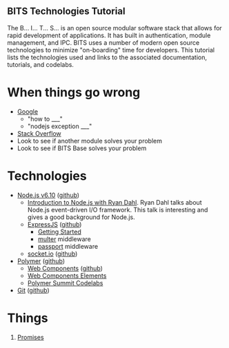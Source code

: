 BITS Technologies Tutorial
---

The B... I... T... S... is an open source modular software stack that allows for rapid development of applications. It has built in authentication, module management, and IPC. BITS uses a number of modern open source technologies to minimize "on-boarding" time for developers. This tutorial lists the technologies used and links to the associated  documentation, tutorials, and codelabs.

# When things go wrong
- [Google](www.google.com)
  - "how to ___"
  - "nodejs exception ___"
- [Stack Overflow](https://stackoverflow.com/)
- Look to see if another module solves your problem
- Look to see if BITS Base solves your problem

# Technologies
- [Node.js v6.10](https://nodejs.org/dist/latest-v6.x/docs/api/) ([github](https://github.com/nodejs/node))
  - [Introduction to Node.js with Ryan Dahl](https://youtu.be/jo_B4LTHi3I). Ryan Dahl talks about Node.js event-driven I/O framework. This talk is interesting and gives a good background for Node.js.
  - [ExpressJS](https://expressjs.com/) ([github](https://github.com/expressjs/express))
    - [Getting Started](https://expressjs.com/en/starter/hello-world.html)
    - [multer](https://github.com/expressjs/multer) middleware
    - [passport](http://passportjs.org/) middleware
  - [socket.io](https://socket.io/) ([github](https://github.com/socketio/socket.io))
- [Polymer](https://www.polymer-project.org/) ([github](https://github.com/Polymer/polymer))
  - [Web Components](https://www.webcomponents.org/introduction) ([github](https://github.com/webcomponents/webcomponentsjs))
  - [Web Components Elements](https://www.webcomponents.org/)
  - [Polymer Summit Codelabs](https://codelabs.developers.google.com/polymer-summit)
- [Git](https://git-scm.com/) ([github](https://github.com/git/git))

# Things
1. [Promises](promises.md)